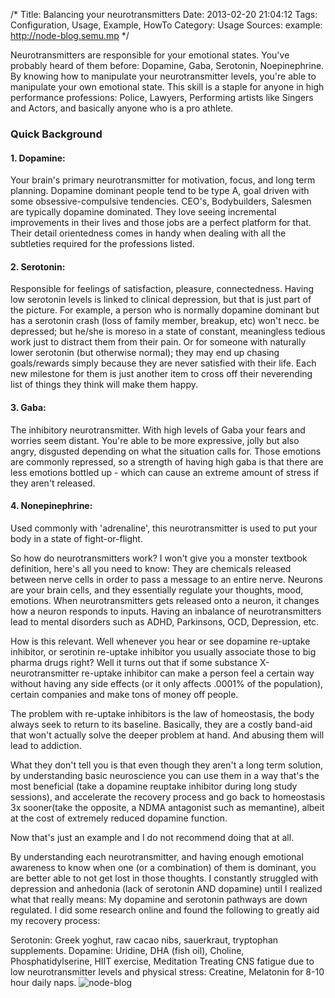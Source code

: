 /*
 Title: Balancing your neurotransmitters
 Date: 2013-02-20 21:04:12
 Tags: Configuration, Usage, Example, HowTo
 Category: Usage
 Sources:
   example: http://node-blog.semu.mp
*/

Neurotransmitters are responsible for your emotional states. You've probably heard of them before: Dopamine, Gaba, Serotonin, Noepinephrine. By knowing how to manipulate your neurotransmitter levels, you're able to manipulate your own emotional state. This skill is a staple for anyone in high performance professions: Police, Lawyers, Performing artists like Singers and Actors, and basically anyone who is a pro athlete. 

### Quick Background

#### 1. Dopamine: 
Your brain's primary neurotransmitter for motivation, focus, and long term planning. Dopamine dominant people tend to be type A, goal driven with some obsessive-compulsive tendencies. CEO's, Bodybuilders, Salesmen are typically dopamine dominated. They love seeing incremental improvements in their lives and those jobs are a perfect platform for that. Their detail orientedness comes in handy when dealing with all the subtleties required for the professions listed. 

#### 2. Serotonin: 
Responsible for feelings of satisfaction, pleasure, connectedness. Having low serotonin levels is linked to clinical depression, but that is just part of the picture. For example, a person who is normally dopamine dominant but has a serotonin crash (loss of family member, breakup, etc) won't necc. be depressed; but he/she is moreso in a state of constant, meaningless tedious work just to distract them from their pain. Or for someone with naturally lower serotonin (but otherwise normal); they may end up chasing goals/rewards simply because they are never satisfied with their life. Each new milestone for them is just another item to cross off their neverending list of things they think will make them happy. 

#### 3. Gaba: 
The inhibitory neurotransmitter. With high levels of Gaba your fears and worries seem distant. You're able to be more expressive, jolly but also angry, disgusted depending on what the situation calls for. Those emotions are commonly repressed, so a strength of having high gaba is that there are less emotions bottled up - which can cause an extreme amount of stress if they aren't released.

#### 4. Nonepinephrine: 
Used commonly with 'adrenaline', this neurotransmitter is used to put your body in a state of fight-or-flight. 


So how do neurotransmitters work? I won't give you a monster textbook definition, here's all you need to know: They are chemicals released between nerve cells in order to pass a message to an entire nerve. Neurons are your brain cells, and they essentially regulate your thoughts, mood, emotions. When neurotransmitters gets released onto a neuron, it changes how a neuron responds to inputs. Having an inbalance of neurotransmitters lead to mental disorders such as ADHD, Parkinsons, OCD, Depression, etc. 

How is this relevant. Well whenever you hear or see dopamine re-uptake inhibitor, or serotinin re-uptake inhibitor you usually associate those to big pharma drugs right? Well it turns out that if some substance X-neurotransmitter re-uptake inhibitor can make a person feel a certain way without having any side effects (or it only affects .0001% of the population), certain companies and make tons of money off people.

The problem with re-uptake inhibitors is the law of homeostasis, the body always seek to return to its baseline. Basically, they are a costly band-aid that won't actually solve the deeper problem at hand. And abusing them will lead to addiction.

What they don't tell you is that even though they aren't a long term solution, by understanding basic neuroscience you can use them in a way that's the most beneficial (take a dopamine reuptake inhibitor during long study sessions), and accelerate the recovery process and go back to homeostasis 3x sooner(take the opposite, a NDMA antagonist such as memantine), albeit at the cost of extremely reduced dopamine function.

Now that's just an example and I do not recommend doing that at all. 

By understanding each neurotransmitter, and having enough emotional awareness to know when one (or a combination) of them is dominant, you are better able to not get lost in those thoughts. I constantly struggled with depression and anhedonia (lack of serotonin AND dopamine) until I realized what that really means: My dopamine and serotonin pathways are down regulated. I did some research online and found the following to greatly aid my recovery process:

Serotonin: Greek yoghut, raw cacao nibs, sauerkraut, tryptophan supplements.
Dopamine: Uridine, DHA (fish oil), Choline, Phosphatidylserine, HIIT exercise, Meditation
Treating CNS fatigue due to low neurotransmitter levels and physical stress: Creatine, Melatonin for 8-10 hour daily naps. 
![node-blog](http://semu.mp/node-blog.jpg)